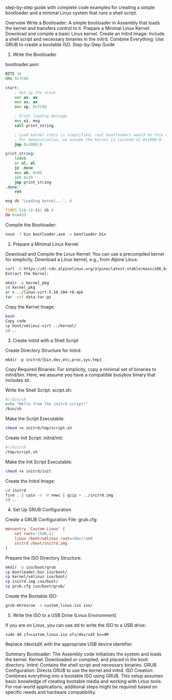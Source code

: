 step-by-step guide with complete code examples for creating a simple bootloader and a minimal Linux system that runs a shell script.

Overview
Write a Bootloader: A simple bootloader in Assembly that loads the kernel and transfers control to it.
Prepare a Minimal Linux Kernel: Download and compile a basic Linux kernel.
Create an Initrd Image: Include a shell script and necessary binaries in the initrd.
Combine Everything: Use GRUB to create a bootable ISO.
Step-by-Step Guide
1. Write the Bootloader

bootloader.asm:

```asm
BITS 16
ORG 0x7C00

start:
    ; Set up the stack
    xor ax, ax
    mov ss, ax
    mov sp, 0x7C00

    ; Print loading message
    mov si, msg
    call print_string

    ; Load kernel (this is simplified; real bootloaders would do this differently)
    ; For demonstration, we assume the kernel is located at 0x1000:0
    jmp 0x1000:0

print_string:
    lodsb
    or al, al
    jz .done
    mov ah, 0x0E
    int 0x10
    jmp print_string
.done:
    ret

msg db 'Loading kernel...', 0

TIMES 510-($-$$) db 0
DW 0xAA55
```
Compile the Bootloader:

```bash
nasm -f bin bootloader.asm -o bootloader.bin
```
2. Prepare a Minimal Linux Kernel

Download and Compile the Linux Kernel: You can use a precompiled kernel for simplicity. Download a Linux kernel, e.g., from Alpine Linux:

```bash
curl -O https://dl-cdn.alpinelinux.org/alpine/latest-stable/main/x86_64/linux-virt-5.10.104-r0.apk
Extract the Kernel:
```
```bash
mkdir -p kernel_pkg
cd kernel_pkg
ar x ../linux-virt-5.10.104-r0.apk
tar -xzf data.tar.gz
```
Copy the Kernel Image:
```bash
bash
Copy code
cp boot/vmlinuz-virt ../kernel/
cd ..
```
3. Create Initrd with a Shell Script

Create Directory Structure for Initrd:

```
mkdir -p initrd/{bin,dev,etc,proc,sys,tmp}
```
Copy Required Binaries: For simplicity, copy a minimal set of binaries to initrd/bin. Here, we assume you have a compatible busybox binary that includes sh.

Write the Shell Script: script.sh:

```bash
#!/bin/sh
echo "Hello from the initrd script!"
/bin/sh
```
Make the Script Executable:

```bash
chmod +x initrd/tmp/script.sh
```
Create Init Script: initrd/init:
```bash
#!/bin/sh
/tmp/script.sh
```
Make the Init Script Executable:

```bash
chmod +x initrd/init
```
Create the Initrd Image:

```bash
cd initrd
find . | cpio -o -H newc | gzip > ../initrd.img
cd ..
```
4. Set Up GRUB Configuration

Create a GRUB Configuration File: grub.cfg:

```cfg
menuentry 'Custom Linux' {
    set root='(hd0,1)'
    linux /boot/vmlinuz root=/dev/ram0
    initrd /boot/initrd.img
}
```
Prepare the ISO Directory Structure:

```bash
mkdir -p iso/boot/grub
cp bootloader.bin iso/boot/
cp kernel/vmlinuz iso/boot/
cp initrd.img iso/boot/
cp grub.cfg iso/boot/grub/
```
Create the Bootable ISO:

```bash
grub-mkrescue -o custom_linux.iso iso/
```
5. Write the ISO to a USB Drive (Linux Environment)

If you are on Linux, you can use dd to write the ISO to a USB drive:

```
sudo dd if=custom_linux.iso of=/dev/sdX bs=4M
```
Replace /dev/sdX with the appropriate USB device identifier.

Summary
Bootloader: The Assembly code initializes the system and loads the kernel.
Kernel: Downloaded or compiled, and placed in the boot directory.
Initrd: Contains the shell script and necessary binaries.
GRUB Configuration: Directs GRUB to use the kernel and initrd.
ISO Creation: Combines everything into a bootable ISO using GRUB.
This setup assumes basic knowledge of creating bootable media and working with Linux tools. For real-world applications, additional steps might be required based on specific needs and hardware compatibility.
